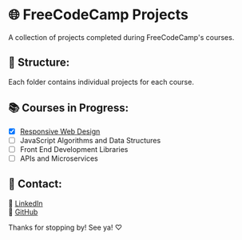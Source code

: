 # 🌐 FreeCodeCamp Projects

A collection of projects completed during FreeCodeCamp's courses.

## 📁 Structure:

Each folder contains individual projects for each course.

## 📚 Courses in Progress:

- [x] [Responsive Web Design](https://www.freecodecamp.org/learn/2022/responsive-web-design/)
- [ ] JavaScript Algorithms and Data Structures
- [ ] Front End Development Libraries
- [ ] APIs and Microservices

## 💌 Contact:

🔗 [LinkedIn](https://www.linkedin.com/in/saraleitexyz)  
🐙 [GitHub](https://github.com/saraleitexyz)

Thanks for stopping by! See ya! ♡

